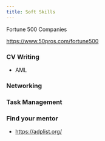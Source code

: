 ```yaml
---
title: Soft Skills
---
```


Fortune 500 Companies

https://www.50pros.com/fortune500

### CV Writing 

- AML 

### Networking 

### Task Management 


### Find your mentor 

- https://adplist.org/